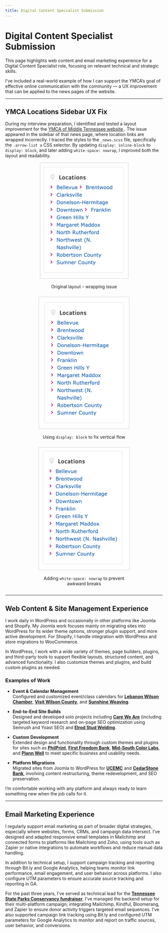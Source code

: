 ```yaml
---
title: Digital Content Specialist Submission
---
```


# Digital Content Specialist Submission

This page highlights web content and email marketing experience for a Digital Content Specialist role, focusing on relevant technical and strategic skills.

I’ve included a real-world example of how I can support the YMCA’s goal of effective online communication with the community — a UX improvement that can be applied to the news pages of the website.

---

<h2>YMCA Locations Sidebar UX Fix</h2>
<p>
  During my interview preparation, I identified and tested a layout improvement for the
  <a href="https://www.ymcamidtn.org/news/what-we-mean-when-we-say-we-are-open" target="_blank">
    YMCA of Middle Tennessee website
  </a>.
  The issue appeared in the sidebar of that news page, where location links are wrapped incorrectly. I traced the styles to
  the <code>_news.scss</code> file, specifically the
  <code>.arrow-list a</code> CSS selector. By updating <code>display: inline-block</code> to <code>display: block</code>,
  and later adding <code>white-space: nowrap</code>, I improved both the layout and readability.
</p>

<div style="display: flex; gap: 10px; flex-wrap: wrap; justify-content: center;">

  <div style="flex: 1 1 300px; text-align: center;">
    <img src="/assets/locations-before.png" alt="Original location wrapping issue" style="max-width: 300px; border: 1px solid #ccc;">
    <p>Original layout – wrapping issue</p>
  </div>

  <div style="flex: 1 1 300px; text-align: center; max-width: 300px;">
    <img src="/assets/locations-block.png" alt="Fixed with block display" style="max-width: 300px; border: 1px solid #ccc;">
    <p>Using <code>display: block</code> to fix vertical flow</p>
  </div>

  <div style="flex: 1 1 300px; text-align: center; max-width: 300px;">
    <img src="/assets/locations-nowrap.png" alt="Improved with nowrap" style="max-width: 300px; border: 1px solid #ccc;">
    <p>Adding <code>white-space: nowrap</code> to prevent awkward breaks</p>
  </div>

</div>


---

## Web Content & Site Management Experience

I work daily in WordPress and occasionally in other platforms like Joomla and Shopify. My Joomla work focuses mainly on migrating sites into WordPress for its wider theme options, stronger plugin support, and more active development. For Shopify, I handle integration with WordPress and store migrations to WooCommerce.

In WordPress, I work with a wide variety of themes, page builders, plugins, and third-party tools to support flexible layouts, structured content, and advanced functionality. I also customize themes and plugins, and build custom plugins as needed.

### Examples of Work

- **Event & Calendar Management**  
  Configured and customized event/class calendars for <a href="https://lebanonwilsonchamber.com/events/" target="_blank" rel="noopener"><strong>Lebanon Wilson Chamber</strong></a>, <a href="https://visitwilsoncounty.com/" target="_blank" rel="noopener"><strong>Visit Wilson County</strong></a>, and <a href="https://sunshineweaving.com/calendar/" target="_blank" rel="noopener"><strong>Sunshine Weaving</strong></a>.

- **End-to-End Site Builds**  
  Designed and developed solo projects including <a href="https://careweare.com" target="_blank" rel="noopener"><strong>Care We Are</strong></a> (including targeted keyword research and on-page SEO optimization using Semrush and Yoast SEO) and <a href="https://elrodstudwelding.com" target="_blank" rel="noopener"><strong>Elrod Stud Welding</strong></a>.

- **Custom Development**  
  Extended design and functionality through custom themes and plugins for sites such as <a href="https://philprint.com" target="_blank" rel="noopener"><strong>PhilPrint</strong></a>, <a href="https://firstfreedombank.com" target="_blank" rel="noopener"><strong>First Freedom Bank</strong></a>, <a href="https://midsouthcolor.com/" target="_blank" rel="noopener"><strong>Mid-South Color Labs</strong></a>, and <a href="https://plannwell.com/" target="_blank" rel="noopener"><strong>Plann Well</strong></a> to meet specific business and usability needs.

- **Platform Migrations**  
  Migrated sites from Joomla to WordPress for <a href="https://ucemc.com" target="_blank" rel="noopener noreferrer"><strong>UCEMC</strong></a> and <a href="https://cedarstonebank.com" target="_blank" rel="noopener noreferrer"><strong>CedarStone Bank</strong></a>, involving content restructuring, theme redevelopment, and SEO preservation.


I’m comfortable working with any platform and always ready to learn something new when the job calls for it.

---

## Email Marketing Experience

I regularly support email marketing as part of broader digital strategies, especially where websites, forms, CRMs, and campaign data intersect. I’ve designed and adapted responsive email templates in Mailchimp and connected forms to platforms like Mailchimp and Zoho, using tools such as Zapier or native integrations to automate workflows and reduce manual data handling.

In addition to technical setup, I support campaign tracking and reporting through Bit.ly and Google Analytics, helping teams monitor link performance, email engagement, and user behavior across platforms. I also configure UTM parameters to ensure accurate source tracking and reporting in GA.

For the past three years, I’ve served as technical lead for the <a href="https://tnstateparksconservancy.org/my-tn-state-park-fundraiser/" target="_blank" rel="noopener"><strong>Tennessee State Parks Conservancy fundraiser</strong></a>. I’ve managed the backend setup for their multi-platform campaign; integrating Mailchimp, Kindful, Bloomerang, and Zapier to ensure donor activity triggers targeted email sequences. I’ve also supported campaign link tracking using Bit.ly and configured UTM parameters for Google Analytics to monitor and report on traffic sources, user behavior, and conversions.
